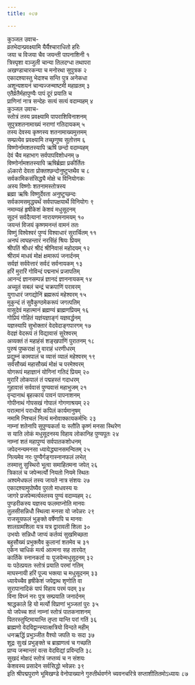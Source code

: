 ```yaml
---
title: ०८७

---
```

कुञ्जल उवाच-  
व्रतभेदान्प्रवक्ष्यामि यैर्यैश्चाराधितो हरिः  
जया च विजया चैव जयन्ती पापनाशिनी १  
त्रिस्पृशा वञ्जुली चान्या तिलदग्धा तथापरा  
अखण्डाचारकन्या च मनोरथा सुपुत्रक २  
एकादश्यास्तु भेदाश्च सन्ति पुत्र अनेकधा  
अशून्यशयनं चान्यज्जन्माष्टमी महाव्रतम् ३  
एतैर्व्रतैर्महापुण्यैः पापं दूरं प्रयाति च  
प्राणिनां नात्र सन्देहः सत्यं सत्यं वदाम्यहम् ४  
कुञ्जल उवाच-  
स्तोत्रं तस्य प्रवक्ष्यामि पापराशिविनाशनम्  
सुपुत्रशतनामाख्यं नराणां गतिदायकम् ५  
तस्य देवस्य कृष्णस्य शतनामाख्यमुत्तमम्  
सम्प्रत्येव प्रवक्ष्यामि तच्छृणुष्व सुतोत्तम ६  
विष्णोर्नामशतस्यापि ऋषिं छन्दो वदाम्यहम्  
देवं चैव महाभाग सर्वपापविशोधनम् ७  
विष्णोर्नामशतस्यापि ऋषिर्ब्रह्मा प्रकीर्तितः  
ॐकारो देवता प्रोक्तश्छन्दोनुष्टुप्तथैव च ८  
सर्वकामिकसंसिद्ध्यै मोक्षे च विनियोगकः  
अस्य विष्णोः शतनामस्तोत्रस्य  
ब्रह्मा ऋषिः विष्णुर्देवता अनुष्टुप्छन्दः  
सर्वकामसमृद्ध्यर्थं सर्वपापक्षयार्थे विनियोगः ९  
नमाम्यहं हृषीकेशं केशवं मधुसूदनम्  
सूदनं सर्वदैत्यानां नारायणमनामयम् १०  
जयन्तं विजयं कृष्णमनन्तं वामनं ततः  
विष्णुं विश्वेश्वरं पुण्यं विश्वाधारं सुरार्चितम् ११  
अनघं त्वघहन्तारं नरसिंहं श्रियः प्रियम्  
श्रीपतिं श्रीधरं श्रीदं श्रीनिवासं महोदयम् १२  
श्रीरामं माधवं मोक्षं क्षमारूपं जनार्दनम्  
सर्वज्ञं सर्ववेत्तारं सर्वदं सर्वनायकम् १३  
हरिं मुरारिं गोविन्दं पद्मनाभं प्रजापतिम्  
आनन्दं ज्ञानसम्पन्नं ज्ञानदं ज्ञाननायकम् १४  
अच्युतं सबलं चन्द्रं चक्रपाणिं परावरम्  
युगाधारं जगद्योनिं ब्रह्मरूपं महेश्वरम् १५  
मुकुन्दं तं सुवैकुण्ठमेकरूपं जगत्पतिम्  
वासुदेवं महात्मानं ब्रह्मण्यं ब्राह्मणप्रियम् १६  
गोप्रियं गोहितं यज्ञंयज्ञाङ्गं यज्ञवर्द्धनम्  
यज्ञस्यापि सुभोक्तारं वेदवेदाङ्गपारगम् १७  
वेदज्ञं वेदरूपं तं विद्यावासं सुरेश्वरम्  
अव्यक्तं तं महाहंसं शङ्खपाणिं पुरातनम् १८  
पुरुषं पुष्कराक्षं तु वाराहं धरणीधरम्  
प्रद्युम्नं कामपालं च व्यासं व्यालं महेश्वरम् १९  
सर्वसौख्यं महासौख्यं मोक्षं च परमेश्वरम्  
योगरूपं महाज्ञानं योगिनां गतिदं प्रियम् २०  
मुरारिं लोकपालं तं पद्महस्तं गदाधरम्  
गुहावासं सर्ववासं पुण्यवासं महाभुजम् २१  
वृन्दानाथं बृहत्कायं पावनं पापनाशनम्  
गोपीनाथं गोपसखं गोपालं गोगणाश्रयम् २२  
परात्मानं पराधीशं कपिलं कार्यमानुषम्  
नमामि निश्चलं नित्यं मनोवाक्कायकर्मभिः २३  
नाम्नां शतेनापि सुपुण्यकर्ता यः स्तौति कृष्णं मनसा स्थिरेण  
स याति लोकं मधुसूदनस्य विहाय लोकानिह पुण्यपूतः २४  
नाम्नां शतं महापुण्यं सर्वपातकशोधनम्  
जपेदनन्यमनसा ध्यायेद्ध्यानसमन्वितम् २५  
नित्यमेव नरः पुण्यैर्गङ्गास्नानफलं लभेत्  
तस्मात्तु सुस्थिरो भूत्वा समाहितमना जपेत् २६  
त्रिकालं च जपेन्मर्त्यो नियतो नियमे स्थितः  
अश्वमेधफलं तस्य जायते नात्र संशयः २७  
एकादश्यामुपोष्यैव पुरतो माधवस्य यः  
जागरे प्रजपेन्मर्त्यस्तस्य पुण्यं वदाम्यहम् २८  
पुण्डरीकस्य यज्ञस्य फलमाप्नोति मानवः  
तुलसीसन्निधौ स्थित्वा मनसा यो जपेन्नरः २९  
राजसूयफलं भुङ्क्ते वर्षेणापि च मानवः  
शालग्रामशिला यत्र यत्र द्वारावती शिला ३०  
उभयोः सन्निधौ जाप्यं कर्तव्यं सुखमिच्छता  
बहुसौख्यं प्रभुक्त्वैव कुलानां शतमेव च ३१  
एकेन चाधिकं मर्त्य आत्मना सह तारयेत्  
कार्तिके स्नानकर्ता यः पूजयेन्मधुसूदनम् ३२  
यः पठेत्प्रयतः स्तोत्रं प्रयाति परमां गतिम्  
माघस्नायी हरिं पूज्य भक्त्या च मधुसूदनम् ३३  
ध्यायेच्चैव हृषीकेशं जपेद्वाथ शृणोति वा  
सुरापानादिकं पापं विहाय परमं पदम् ३४  
विना विघ्नं नरः पुत्र सम्प्रयाति जनार्दनम्  
श्राद्धकाले हि यो मर्त्यो विप्राणां भुञ्जतां पुरः ३५  
यो जपेच्च शतं नाम्नां स्तोत्रं पातकनाशनम्  
पितरस्तुष्टिमायान्ति तृप्ता यान्ति परां गतिं ३६  
ब्राह्मणो वेदविद्वान्स्यात्क्षत्रियो विन्दते महीम्  
धनऋद्धिं प्रभुञ्जीत वैश्यो जपति यः सदा ३७  
शूद्रः सुःखं प्रभुङ्क्ते च ब्राह्मणत्वं च गच्छति  
प्राप्य जन्मान्तरं वत्स वेदविद्यां प्रविन्दति ३८  
सुखदं मोक्षदं स्तोत्रं जप्तव्यं च न संशयः  
केशवस्य प्रसादेन सर्वसिद्धो भवेन्नरः ३९  
इति श्रीपद्मपुराणे भूमिखण्डे वेनोपाख्याने गुरुतीर्थवर्णने च्यवनचरित्रे सप्ताशीतितमोऽध्यायः ८७